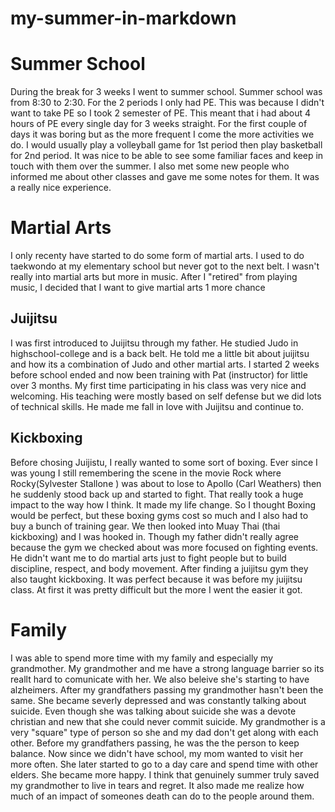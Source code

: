 # my-summer-in-markdown

# Summer School
During the break for 3 weeks I went to summer school. Summer school was from 8:30 to 2:30. For the 2 periods I only had PE. This was because I didn't want to take PE so I took 2 semester of PE. This meant that i had about 4 hours of PE every single day for 3 weeks straight. For the first couple of days it was boring but as the more frequent I come the more activities we do. I would usually play a volleyball game for 1st period then play basketball for 2nd period. It was nice to be able to see some familiar faces and keep in touch with them over the summer. I also met some new people who informed me about other classes and gave me some notes for them. It was a really nice experience.

Martial Arts
===============
I only recenty have started to do some form of martial arts. I used to do taekwondo at my elementary school but never got to the next belt. I wasn't really into martial arts but more in music. After I "retired" from playing music, I decided that I want to give martial arts 1 more chance

Juijitsu
---------------
I was first introduced to Juijitsu through my father. He studied Judo in highschool-college and is a back belt. He told me a little bit about juijitsu and how its a combination of Judo and other martial arts. I started 2 weeks before school ended and now been training with Pat (instructor) for little over 3 months. My first time participating in his class was very nice and welcoming. His teaching were mostly based on self defense but we did lots of technical skills. He made me fall in love with Juijitsu and continue to.

 

Kickboxing
---------------
Before chosing Juijistu, I really wanted to some sort of boxing. Ever since I was young I still remembering the scene in the movie Rock where Rocky(Sylvester Stallone
) was about to lose to Apollo (Carl Weathers) then he suddenly stood back up and started to fight. That really took a huge impact to the way how I think. It made my life change. So I thought Boxing would be perfect, but these boxing gyms cost so much and I also had to buy a bunch of training gear. We then looked into Muay Thai (thai kickboxing) and I was hooked in. Though my father didn't really agree because the gym we checked about was more focused on fighting events. He didn't want me to do martial arts just to fight people but to build discipline, respect, and body movement. After finding a juijitsu gym they also taught kickboxing. It was perfect because it was before my juijitsu class. At first it was pretty difficult but the more I went the easier it got. 

Family
===============
I was able to spend more time with my family and especially my grandmother. My grandmother and me have a strong language barrier so its reallt hard to comunicate with her. We also beleive she's starting to have alzheimers. After my grandfathers passing my grandmother hasn't been the same. She became severly depressed and was constantly talking about suicide. Even though she was talking about suicide she was a devote christian and new that she could never commit suicide. My grandmother is a very "square" type of person so she and my dad don't get along with each other. Before my grandfathers passing, he was the the person to keep balance. Now since we didn't have school, my mom wanted to visit her more often. She later started to go to a day care and spend time with other elders. She became more happy. I think that genuinely summer truly saved my grandmother to live in tears and regret. It also made me realize how much of an impact of someones death can do to the people around them. 

